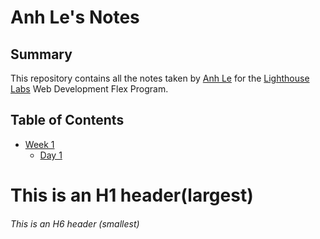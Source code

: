 # Anh Le's Notes

## Summary

This repository contains all the notes taken by [Anh Le](https://github.com/AnhLe3698) for the [Lighthouse Labs](https://www.lighthouselabs.ca/) Web Development Flex Program.

## Table of Contents
 * [Week 1](/Week_1)
   * [Day 1](/Week_1/Day_1)

# This is an H1 header(largest)

###### This is an H6 header (smallest)

